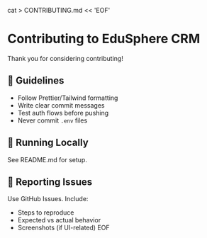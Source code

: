 cat > CONTRIBUTING.md << 'EOF'
# Contributing to EduSphere CRM

Thank you for considering contributing!

## 📝 Guidelines
- Follow Prettier/Tailwind formatting
- Write clear commit messages
- Test auth flows before pushing
- Never commit `.env` files

## 🧪 Running Locally
See README.md for setup.

## 🐛 Reporting Issues
Use GitHub Issues. Include:
- Steps to reproduce
- Expected vs actual behavior
- Screenshots (if UI-related)
EOF
